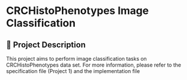 # **CRCHistoPhenotypes Image Classification**

## 🧬 Project Description

This project aims to perform image classification tasks on CRCHistoPhenotypes data set. For more information, please refer to the specification file (Project 1)  and the implementation file
